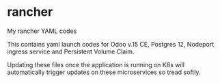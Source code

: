 # rancher
My rancher YAML codes

This contains yaml launch codes for Odoo v.15 CE, Postgres 12, Nodeport ingress service and Persistent Volume Claim.

Updating these files once the application is running on K8s will automatically trigger updates on these microservices so tread softly.
